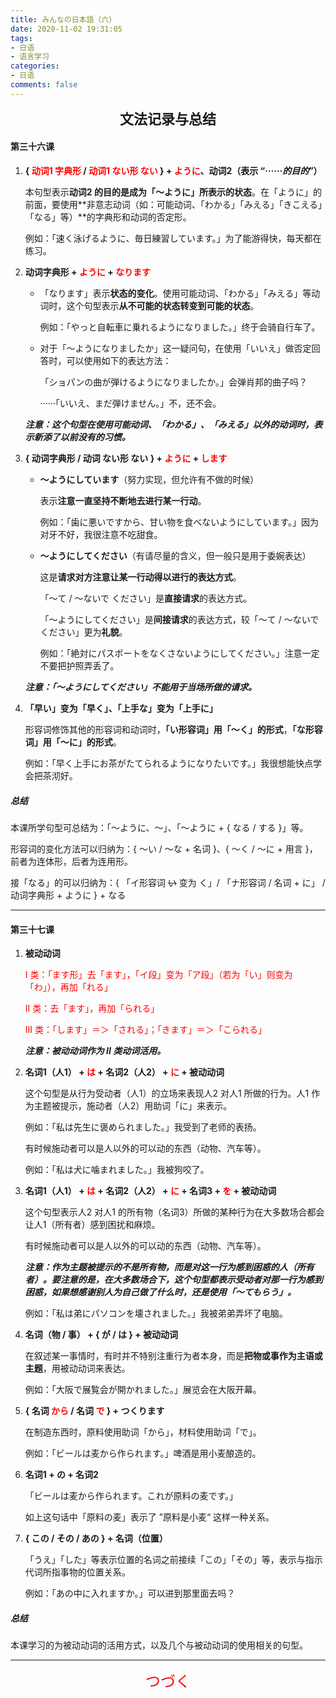 ```yaml
---
title: みんなの日本語（六）
date: 2020-11-02 19:31:05
tags: 
- 日语
- 语言学习
categories: 
- 日语
comments: false
---
```


<center><strong><span style="font-size: 22px;">文法记录与总结</span></strong></center>

#### 第三十六课

<!--more-->

1. **{ <span style="color: red;">动词1 字典形</span> / <span style="color: red;">动词1 ない形 ない</span> } + <span style="color: red;">ように</span>、动词2（表示 “*······的目的*”）**

    本句型表示**动词2 的目的是成为「〜ように」所表示的状态**。在「ように」的前面，要使用**非意志动词（如：可能动词、「わかる」「みえる」「きこえる」「なる」等）**的字典形和动词的否定形。

    例如：「速く泳げるように、毎日練習しています。」为了能游得快，每天都在练习。

2. **动词字典形 + <span style="color: red;">ように</span> + <span style="color: red;">なります</span>**

    - 「なります」表示**状态的变化**。使用可能动词、「わかる」「みえる」等动词时，这个句型表示**从不可能的状态转变到可能的状态**。

        例如：「やっと自転車に乗れるようになりました。」终于会骑自行车了。

    - 对于「〜ようになりましたか」这一疑问句，在使用「いいえ」做否定回答时，可以使用如下的表达方法：

        「ショパンの曲が弾けるようになりましたか。」会弹肖邦的曲子吗？

        ······「いいえ、まだ弾けません。」不，还不会。

    ***注意：这个句型在使用可能动词、「わかる」、「みえる」以外的动词时，表示新添了以前没有的习惯。***

3. **{ 动词字典形 / 动词 ない形 ない } + <span style="color: red;">ように</span> + <span style="color: red;">します</span>**

    - **～ようにしています**（努力实现，但允许有不做的时候）

        表示**注意一直坚持不断地去进行某一行动**。

        例如：「歯に悪いですから、甘い物を食べないようにしています。」因为对牙不好，我很注意不吃甜食。

    - **〜ようにしてください**（有请尽量的含义，但一般只是用于委婉表达）

        这是**请求对方注意让某一行动得以进行的表达方式**。

        「〜て / 〜ないで ください」是**直接请求**的表达方式。

        「〜ようにしてください」是**间接请求**的表达方式，较「〜て / 〜ないで ください」更为**礼貌**。

        例如：「絶対にパスポートをなくさないようにしてください。」注意一定不要把护照弄丢了。

    ***注意：「〜ようにしてください」不能用于当场所做的请求。***

4. **「早い」变为「早く」、「上手な」变为「上手に」**

    形容词修饰其他的形容词和动词时，**「い形容词」用「〜く」的形式**，**「な形容词」用「〜に」的形式**。

    例如：「早く上手にお茶がたてられるようになりたいです。」我很想能快点学会把茶沏好。



##### 总结

本课所学句型可总结为：「〜ように、〜」、「〜ように + { なる / する }」等。

形容词的变化方法可以归纳为：{ ～い / 〜な + 名词 }、{ ～く / 〜に + 用言 }，前者为连体形，后者为连用形。

接「なる」的可以归纳为：{ 「イ形容词 <s>い</s> 变为 く」/ 「ナ形容词 / 名词 + に」 / 动词字典形 + ように } + なる

----

#### 第三十七课

1. **被动动词**

    <span style="color: red;">I 类：「ます形」去「ます」，「イ段」变为「ア段」（若为「い」则变为「わ」），再加「れる」</span>

    <span style="color: red;">II 类：去「ます」，再加「られる」</span>

    <span style="color: red;">III 类：「します」＝＞「される」；「きます」＝＞「こられる」</span>

    ***注意：被动动词作为 II 类动词活用。***

2. **名词1（人1） + <span style="color: red;">は</span> + 名词2（人2） + <span style="color: red;">に</span> + 被动动词**

    这个句型是从行为受动者（人1）的立场来表现人2 对人1 所做的行为。人1 作为主题被提示，施动者（人2）用助词「に」来表示。

    例如：「私は先生に褒められました。」我受到了老师的表扬。

    有时候施动者可以是人以外的可以动的东西（动物、汽车等）。

    例如：「私は犬に噛まれました。」我被狗咬了。

3. **名词1（人1） + <span style="color: red;">は</span> + 名词2（人2） + <span style="color: red;">に</span> + 名词3 + <span style="color: red;">を</span> + 被动动词**

    这个句型表示人2 对人1 的所有物（名词3）所做的某种行为在大多数场合都会让人1（所有者）感到困扰和麻烦。

    有时候施动者可以是人以外的可以动的东西（动物、汽车等）。

    ***注意：作为主题被提示的不是所有物，而是对这一行为感到困惑的人（所有者）。要注意的是，在大多数场合下，这个句型都表示受动者对那一行为感到困惑，如果想感谢别人为自己做了什么时，还是使用「〜てもらう」。***

    例如：「私は弟にパソコンを壊されました。」我被弟弟弄坏了电脑。

4. **名词（物 / 事） + { が / は } + 被动动词**

    在叙述某一事情时，有时并不特别注重行为者本身，而是**把物或事作为主语或主题**，用被动动词来表达。

    例如：「大阪で展覧会が開かれました。」展览会在大阪开幕。

5. **{ 名词 <span style="color: red;">から</span> / 名词 <span style="color: red;">で</span> } + つくります**

    在制造东西时，原料使用助词「から」，材料使用助词「で」。

    例如：「ビールは麦から作られます。」啤酒是用小麦酿造的。

6. **名词1 + の + 名词2**

    「ビールは麦から作られます。これが原料の麦です。」

    如上这句话中「原料の麦」表示了 ”原料是小麦“ 这样一种关系。

7. **{ この / その / あの } + 名词（位置）**

    「うえ」「した」等表示位置的名词之前接续「この」「その」等，表示与指示代词所指事物的位置关系。

    例如：「あの中に入れますか。」可以进到那里面去吗？



##### 总结

本课学习的为被动动词的活用方式，以及几个与被动动词的使用相关的句型。

----

<center><div style="color: red; font-size: 24px;">つづく<div></center>